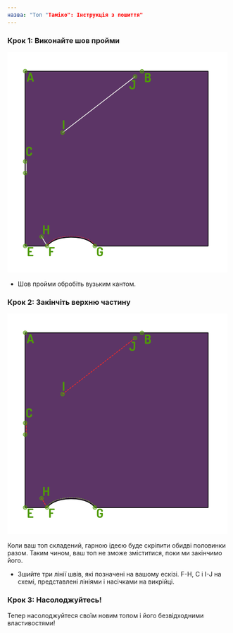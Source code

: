 ```yaml
---
назва: "Топ "Таміко": Інструкція з пошиття"
---
```


### Крок 1: Виконайте шов пройми

![Обробіть шов пройми](step03.png)

- Шов пройми обробіть вузьким кантом.

### Крок 2: Закінчіть верхню частину

![Зшийте три лінії швів, які позначені на ескізі](step04.png)

<Note>

Коли ваш топ складений, гарною ідеєю буде скріпити обидві половинки разом.
Таким чином, ваш топ не зможе зміститися, поки ми закінчимо його.

</Note>

- Зшийте три лінії швів, які позначені на вашому ескізі. F-H, C і I-J на схемі, представлені лініями і насічками на викрійці.

### Крок 3: Насолоджуйтесь!

Тепер насолоджуйтеся своїм новим топом і його безвідходними властивостями!
